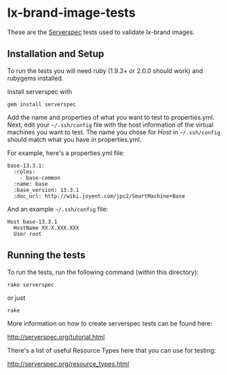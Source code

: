 # lx-brand-image-tests

These are the [Serverspec](http://serverspec.org) tests used to validate lx-brand images.

## Installation and Setup

To run the tests you will need ruby (1.9.3+ or 2.0.0 should work) and rubygems installed.

Install serverspec with

```
gem install serverspec
```

Add the name and properties of what you want to test to properties.yml. Next, edit your `~/.ssh/config` file with the host information of the virtual machines you want to test. The name you chose for _Host_ in `~/.ssh/config` should match what you have in properties.yml. 

For example, here's a properties.yml file:

```
base-13.3.1:
  :roles:
    - base-common
  :name: base
  :base_version: 13.3.1
  :doc_url: http://wiki.joyent.com/jpc2/SmartMachine+Base
```

And an example `~/.ssh/config` file:

```
Host base-13.3.1 
  HostName XX.X.XXX.XXX
  User root
```

## Running the tests

To run the tests, run the following command (within this directory):

```
rake serverspec
```

or just

```
rake
```

More information on how to create serverspec tests can be found here:

http://serverspec.org/tutorial.html

There's a list of useful Resource Types here that you can use for testing:

http://serverspec.org/resource_types.html
